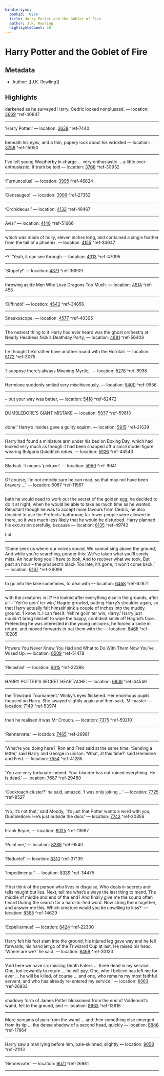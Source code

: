 ```yaml
---
kindle-sync:
  bookId: '8956'
  title: Harry Potter and the Goblet of Fire
  author: J.K. Rowling
  highlightsCount: 50
---
```

# Harry Potter and the Goblet of Fire
## Metadata
* Author: [[J.K. Rowling]]

## Highlights
darkened as he surveyed Harry. Cedric looked nonplussed. — location: [3669]() ^ref-46847

---
‘Harry Potter.’ — location: [3638]() ^ref-7440

---
beneath his eyes, and a thin, papery look about his wrinkled — location: [3758]() ^ref-15050

---
I’ve left young Weatherby in charge … very enthusiastic … a little over-enthusiastic, if truth be told — location: [3768]() ^ref-30932

---
‘Furnunculus!’ — location: [3995]() ^ref-46824

---
‘Densaugeo!’ — location: [3996]() ^ref-27352

---
‘Orchideous!’ — location: [4132]() ^ref-48467

---
Avis!’ — location: [4148]() ^ref-51666

---
which was made of holly, eleven inches long, and contained a single feather from the tail of a phoenix. — location: [4155]() ^ref-34047

---
–?’ ‘Yeah, it can see through — location: [4313]() ^ref-47095

---
‘Stupefy!’ — location: [4371]() ^ref-36909

---
throwing aside Men Who Love Dragons Too Much. — location: [4514]() ^ref-455

---
‘Diffindo!’ — location: [4543]() ^ref-34656

---
Sneakoscope, — location: [4577]() ^ref-40395

---
The nearest thing to it Harry had ever heard was the ghost orchestra at Nearly Headless Nick’s Deathday Party, — location: [4881]() ^ref-56408

---
he thought he’d rather have another round with the Horntail. — location: [5172]() ^ref-3075

---
‘I suppose there’s always Moaning Myrtle,’ — location: [5278]() ^ref-8938

---
Hermione suddenly smiled very mischievously, — location: [5400]() ^ref-9556

---
– but your way was better, — location: [5418]() ^ref-62472

---
DUMBLEDORE’S GIANT MISTAKE — location: [5837]() ^ref-59613

---
done!’ Harry’s insides gave a guilty squirm, — location: [5915]() ^ref-21639

---
Harry had found a miniature arm under his bed on Boxing Day, which had looked very much as though it had been snapped off a small model figure wearing Bulgaria Quidditch robes. — location: [5926]() ^ref-44543

---
Bladvak. It means ‘pickaxe’. — location: [5950]() ^ref-8041

---
Of course, I’m not entirely sure he can read, so that may not have been bravery …’ — location: [6067]() ^ref-11567

---
bath he would need to work out the secret of the golden egg, he decided to do it at night, when he would be able to take as much time as he wanted. Reluctant though he was to accept more favours from Cedric, he also decided to use the Prefects’ bathroom; far fewer people were allowed in there, so it was much less likely that he would be disturbed. Harry planned his excursion carefully, because — location: [6105]() ^ref-49742

Lol

---
‘Come seek us where our voices sound, We cannot sing above the ground, And while you’re searching, ponder this: We’ve taken what you’ll sorely miss, An hour long you’ll have to look, And to recover what we took, But past an hour – the prospect’s black Too late, it’s gone, it won’t come back.’ — location: [6167]() ^ref-26096

---
to go into the lake sometimes, to deal with — location: [6468]() ^ref-62871

---
with the creatures in it? He looked after everything else in the grounds, after all – ‘Yeh’re goin’ ter win,’ Hagrid growled, patting Harry’s shoulder again, so that Harry actually felt himself sink a couple of inches into the muddy ground. ‘I know it. I can feel it. Yeh’re goin’ ter win, Harry.’ Harry just couldn’t bring himself to wipe the happy, confident smile off Hagrid’s face. Pretending he was interested in the young unicorns, he forced a smile in return, and moved forwards to pat them with the — location: [6468]() ^ref-10285

---
Powers You Never Knew You Had and What to Do With Them Now You’ve Wised Up. — location: [6509]() ^ref-51478

---
‘Relashio!’ — location: [6615]() ^ref-22388

---
HARRY POTTER’S SECRET HEARTACHE: — location: [6809]() ^ref-44549

---
the Triwizard Tournament.’ Winky’s eyes flickered. Her enormous pupils focused on Harry. She swayed slightly again and then said, ‘M-master — location: [7149]() ^ref-53974

---
then he realised it was Mr Crouch. — location: [7375]() ^ref-59210

---
‘Rennervate.’ — location: [7465]() ^ref-26981

---
‘What’re you doing here?’ Ron and Fred said at the same time. ‘Sending a letter,’ said Harry and George in unison. ‘What, at this time?’ said Hermione and Fred. — location: [7554]() ^ref-41285

---
‘You are very fortunate indeed. Your blunder has not ruined everything. He is dead.’ — location: [7687]() ^ref-29480

---
‘Cockroach cluster?’ he said, amazed. ‘I was only joking …’ — location: [7725]() ^ref-8527

---
‘No, it’s not that,’ said Moody, ‘it’s just that Potter wants a word with you, Dumbledore. He’s just outside the door.’ — location: [7743]() ^ref-20856

---
Frank Bryce, — location: [8025]() ^ref-13687

---
‘Point me,’ — location: [8289]() ^ref-9540

---
‘Reducto!’ — location: [8310]() ^ref-37139

---
‘Impedimenta!’ — location: [8339]() ^ref-34475

---
‘First think of the person who lives in disguise, Who deals in secrets and tells naught but lies. Next, tell me what’s always the last thing to mend, The middle of middle and end of the end? And finally give me the sound often heard During the search for a hard-to-find word. Now string them together, and answer me this, Which creature would you be unwilling to kiss?’ — location: [8385]() ^ref-14629

---
‘Expelliarmus!’ — location: [8424]() ^ref-22330

---
Harry felt his feet slam into the ground; his injured leg gave way and he fell forwards; his hand let go of the Triwizard Cup at last. He raised his head. ‘Where are we?’ he said. — location: [8468]() ^ref-30123

---
‘And here we have six missing Death Eaters … three dead in my service. One, too cowardly to return … he will pay. One, who I believe has left me for ever … he will be killed, of course … and one, who remains my most faithful servant, and who has already re-entered my service.’ — location: [8663]() ^ref-26933

---
shadowy form of James Potter blossomed from the end of Voldemort’s wand, fell to the ground, and — location: [8863]() ^ref-13816

---
More screams of pain from the wand … and then something else emerged from its tip … the dense shadow of a second head, quickly — location: [8846]() ^ref-17864

---
Harry saw a man lying before him, pale-skinned, slightly — location: [9058]() ^ref-21113

---
‘Rennervate.’ — location: [9071]() ^ref-26981

---
